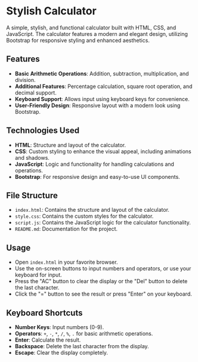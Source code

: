 # Stylish Calculator

A simple, stylish, and functional calculator built with HTML, CSS, and JavaScript. The calculator features a modern and elegant design, utilizing Bootstrap for responsive styling and enhanced aesthetics.

## Features
- **Basic Arithmetic Operations**: Addition, subtraction, multiplication, and division.
- **Additional Features**: Percentage calculation, square root operation, and decimal support.
- **Keyboard Support**: Allows input using keyboard keys for convenience.
- **User-Friendly Design**: Responsive layout with a modern look using Bootstrap.

## Technologies Used
- **HTML**: Structure and layout of the calculator.
- **CSS**: Custom styling to enhance the visual appeal, including animations and shadows.
- **JavaScript**: Logic and functionality for handling calculations and operations.
- **Bootstrap**: For responsive design and easy-to-use UI components.

## File Structure
- `index.html`: Contains the structure and layout of the calculator.
- `style.css`: Contains the custom styles for the calculator.
- `script.js`: Contains the JavaScript logic for the calculator functionality.
- `README.md`: Documentation for the project.

## Usage
- Open `index.html` in your favorite browser.
- Use the on-screen buttons to input numbers and operators, or use your keyboard for input.
- Press the "AC" button to clear the display or the "Del" button to delete the last character.
- Click the "=" button to see the result or press "Enter" on your keyboard.

## Keyboard Shortcuts
- **Number Keys**: Input numbers (0-9).
- **Operators**: `+`, `-`, `*`, `/`, `%`, `.` for basic arithmetic operations.
- **Enter**: Calculate the result.
- **Backspace**: Delete the last character from the display.
- **Escape**: Clear the display completely.
